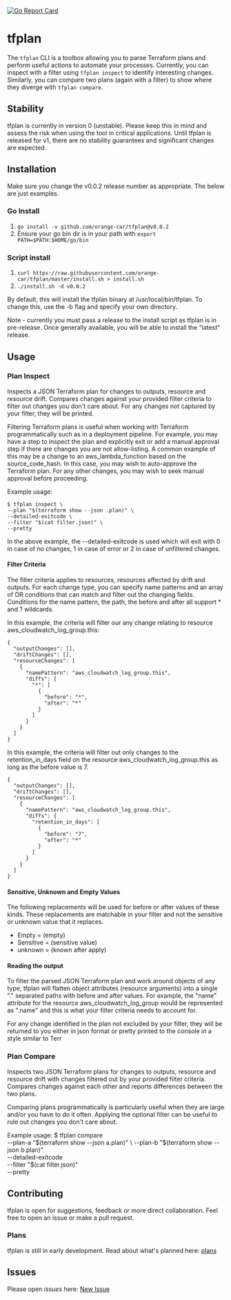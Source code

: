 [![Go Report Card](https://goreportcard.com/badge/github.com/orange-car/tfplan)](https://goreportcard.com/badge/github.com/orange-car/tfplan)

# tfplan

The `tfplan` CLI is a toolbox allowing you to parse Terraform plans and perform useful actions to automate your processes. Currently, you can inspect with a filter using `tfplan inspect` to identify interesting changes. Similarly, you can compare two plans (again with a filter) to show where they diverge with `tfplan compare`.

## Stability
tfplan is currently in version 0 (unstable). Please keep this in mind and assess the risk when using the tool in critical applications. Until tfplan is released for v1, there are no stability guarantees and significant changes are expected.

## Installation
Make sure you change the v0.0.2 release number as appropriate. The below are just examples.

### Go Install
1. `go install -v github.com/orange-car/tfplan@v0.0.2` 
2. Ensure your go bin dir is in your path with `export PATH=$PATH:$HOME/go/bin`

### Script install
1. `curl https://raw.githubusercontent.com/orange-car/tfplan/master/install.sh > install.sh`
2. `./install.sh -d v0.0.2`

By default, this will install the tfplan binary at /usr/local/bin/tfplan. To change this, use the -b flag and specify your own directory.

Note - currently you must pass a release to the install script as tfplan is in pre-release. Once generally available, you will be able to install the "latest" release.

## Usage

### Plan Inspect
Inspects a JSON Terraform plan for changes to outputs, resource and resource drift. Compares changes against your provided filter criteria to filter out changes you don't care about. For any changes not captured by your filter, they will be printed.

Filtering Terraform plans is useful when working with Terraform programmatically such as in a deployment pipeline. For example, you may have a step to inspect the plan and explicitly exit or add a manual approval step if there are changes you are not allow-listing. A common example of this may be a change to an aws_lambda_function based on the source_code_hash. In this case, you may wish to auto-approve the Terraform plan. For any other changes, you may wish to seek manual approval before proceeding. 

Example usage:
```
$ tfplan inspect \
--plan "$(terraform show --json .plan)" \
--detailed-exitcode \
--filter "$(cat filter.json)" \
--pretty
```

In the above example, the --detailed-exitcode is used which will exit with 0 in case of no changes, 1 in case of error or 2 in case of unfiltered changes.

#### Filter Criteria
The filter criteria applies to resources, resources affected by drift and outputs. For each change type, you can specify name patterns and an array of OR conditions that can match and filter out the changing fields. Conditions for the name pattern, the path, the before and after all support * and ? wildcards. 

In this example, the criteria will filter our any change relating to resource aws_cloudwatch_log_group.this:
```
{
  "outputChanges": [],
  "driftChanges": [],
  "resourceChanges": [
    {
      "namePattern": "aws_cloudwatch_log_group.this",
      "diffs": {
        "*": [
          {
            "before": "*",
            "after": "*"
          }
        ]
      }
    }
  ]
}
```

In this example, the criteria will filter out only changes to the retention_in_days field on the resource aws_cloudwatch_log_group.this as long as the before value is 7. 
```
{
  "outputChanges": [],
  "driftChanges": [],
  "resourceChanges": [
    {
      "namePattern": "aws_cloudwatch_log_group.this",
      "diffs": {
        "retention_in_days": [
          {
            "before": "7",
            "after": "*"
          }
        ]
      }
    }
  ]
}
```

#### Sensitive, Unknown and Empty Values
The following replacements will be used for before or after values of these kinds. These replacements are matchable in your filter and not the sensitive or unknown value that it replaces.
- Empty = (empty)
- Sensitive = (sensitive value)
- unknown = (known after apply)

#### Reading the output
To filter the parsed JSON Terraform plan and work around objects of any type, tfplan will flatten object attributes (resource arguments) into a single "." separated paths with before and after values. For example, the "name" attribute for the resource aws_cloudwatch_log_group would be represented as ".name" and this is what your filter criteria needs to account for. 

For any change identified in the plan not excluded by your filter, they will be returned to you either in json format or pretty printed to the console in a style similar to Terr

### Plan Compare
Inspects two JSON Terraform plans for changes to outputs, resource and resource drift with changes filtered out by your provided filter criteria. Compares changes against each other and reports differences between the two plans.

Comparing plans programmatically is particularly useful when they are large and/or you have to do it often. Applying the optional filter can be useful to rule out changes you don't care about.

Example usage:
$ tfplan compare \
--plan-a "$(terraform show --json a.plan)" \
--plan-b "$(terraform show --json b.plan)" \
--detailed-exitcode \
--filter "$(cat filter.json)" \
--pretty

## Contributing
tfplan is open for suggestions, feedback or more direct collaboration. Feel free to open an issue or make a pull request.

### Plans
tfplan is still in early development. Read about what's planned here: [plans](docs/plans.md)

## Issues
Please open *issues* here: [New Issue](https://github.com/orange-car/tfplan/issues)